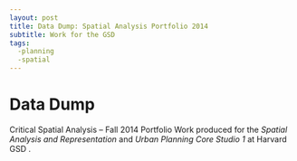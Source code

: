```yaml
---
layout: post
title: Data Dump: Spatial Analysis Portfolio 2014
subtitle: Work for the GSD
tags:
  -planning
  -spatial
---
```


# Data Dump
Critical Spatial Analysis – Fall 2014 Portfolio
Work produced for the *Spatial Analysis and Representation* and *Urban Planning Core Studio 1* at Harvard GSD . 

<div data-configid="1910965/12307073" style="width:650px; height:410px;" class="issuuembed"></div><script type="text/javascript" src="//e.issuu.com/embed.js" async="true"></script>